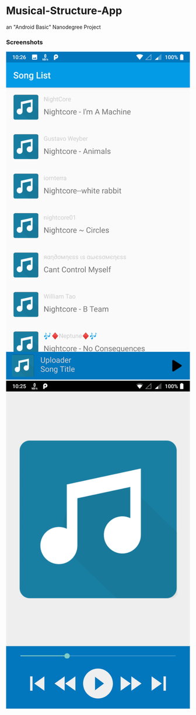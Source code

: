 # Musical-Structure-App
an "Android Basic" Nanodegree Project

### Screenshots
![1](/Screenshots/1.png)
![2](/Screenshots/2.png)
